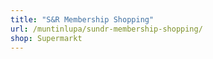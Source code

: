 ```yaml
---
title: "S&R Membership Shopping"
url: /muntinlupa/sundr-membership-shopping/
shop: Supermarkt
---
```

